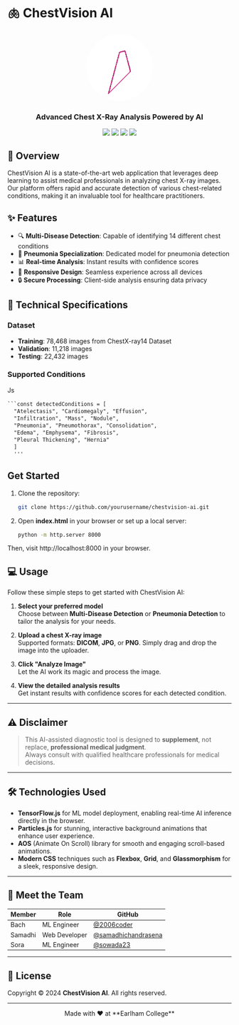 # 🫁 ChestVision AI

<div align="center">
  <img src="hero-gifer.gif" alt="ChestVision AI Demo" width="150px" style="border-radius: 50%"/>
  <h3>Advanced Chest X-Ray Analysis Powered by AI</h3>
  <img src="https://img.shields.io/badge/TensorFlow-2.0+-FF6F00?style=for-the-badge&logo=tensorflow&logoColor=white" />
  <img src="https://img.shields.io/badge/JavaScript-ES6+-F7DF1E?style=for-the-badge&logo=javascript&logoColor=black" />
  <img src="https://img.shields.io/badge/HTML5-E34F26?style=for-the-badge&logo=html5&logoColor=white" />
  <img src="https://img.shields.io/badge/CSS3-1572B6?style=for-the-badge&logo=css3&logoColor=white" />
</div>

## 🌟 Overview

ChestVision AI is a state-of-the-art web application that leverages deep learning to assist medical professionals in analyzing chest X-ray images. Our platform offers rapid and accurate detection of various chest-related conditions, making it an invaluable tool for healthcare practitioners.

## ✨ Features

- 🔍 **Multi-Disease Detection**: Capable of identifying 14 different chest conditions
- 🏥 **Pneumonia Specialization**: Dedicated model for pneumonia detection
- 📊 **Real-time Analysis**: Instant results with confidence scores
- 📱 **Responsive Design**: Seamless experience across all devices
- 🔒 **Secure Processing**: Client-side analysis ensuring data privacy

## 🔧 Technical Specifications

### Dataset

- **Training**: 78,468 images from ChestX-ray14 Dataset
- **Validation**: 11,218 images
- **Testing**: 22,432 images

### Supported Conditions

Js
   
    ```const detectedConditions = [
      "Atelectasis", "Cardiomegaly", "Effusion", 
      "Infiltration", "Mass", "Nodule", 
      "Pneumonia", "Pneumothorax", "Consolidation",
      "Edema", "Emphysema", "Fibrosis", 
      "Pleural Thickening", "Hernia"
      ]
      '''
## Get Started

1. Clone the repository:
    ```bash
    git clone https://github.com/yourusername/chestvision-ai.git
    ```
2. Open **index.html** in your browser or set up a local server:
    ```bash
    python -m http.server 8000
    ```

Then, visit http://localhost:8000 in your browser.


## 💻 Usage

Follow these simple steps to get started with ChestVision AI:

1. **Select your preferred model**  
   Choose between **Multi-Disease Detection** or **Pneumonia Detection** to tailor the analysis for your needs.

2. **Upload a chest X-ray image**  
   Supported formats: **DICOM**, **JPG**, or **PNG**. Simply drag and drop the image into the uploader.

3. **Click "Analyze Image"**  
   Let the AI work its magic and process the image.

4. **View the detailed analysis results**  
   Get instant results with confidence scores for each detected condition.

---

## ⚠️ Disclaimer

> This AI-assisted diagnostic tool is designed to **supplement**, not replace, **professional medical judgment**.  
> Always consult with qualified healthcare professionals for medical decisions.

---

## 🛠️ Technologies Used

- **TensorFlow.js** for ML model deployment, enabling real-time AI inference directly in the browser.
- **Particles.js** for stunning, interactive background animations that enhance user experience.
- **AOS** (Animate On Scroll) library for smooth and engaging scroll-based animations.
- **Modern CSS** techniques such as **Flexbox**, **Grid**, and **Glassmorphism** for a sleek, responsive design.

---

## 👥 Meet the Team

<div align="center">
  <table>
    <thead>
      <tr>
        <th>Member</th>
        <th>Role</th>
        <th>GitHub</th>
      </tr>
    </thead>
    <tbody>
      <tr>
        <td>Bach</td>
        <td>ML Engineer</td>
        <td><a href="https://github.com/2006coder">@2006coder</a></td>
      </tr>
      <tr>
        <td>Samadhi</td>
        <td>Web Developer</td>
        <td><a href="https://github.com/samadhichandrasena">@samadhichandrasena</a></td>
      </tr>
      <tr>
        <td>Sora</td>
        <td>ML Engineer</td>
        <td><a href="https://github.com/sowada23">@sowada23</a></td>
      </tr>
    </tbody>
  </table>
</div>

---

## 📄 License

Copyright © 2024 **ChestVision AI**. All rights reserved.

---

<div align="center">
  Made with ❤️ at **Earlham College**
</div>
